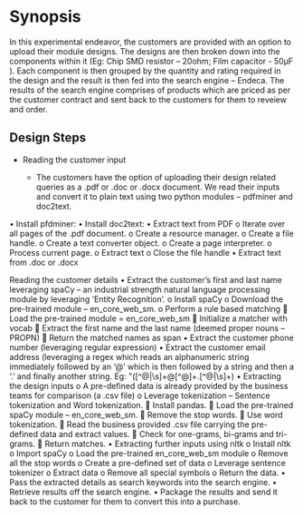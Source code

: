 <!DOCTYPE html>
<html>
<body>

<h1>Synopsis</h1>

<p>In this experimental endeavor, the customers are provided with an option to upload their module designs. The designs are then broken down into the components within it (Eg: Chip SMD resistor – 20ohm; Film capacitor - 50µF ). Each component is then grouped by the quantity and rating required in the design and the result is then fed into the search engine – Endeca. The results of the search engine comprises of products which are priced as per the customer contract and sent back to the customers for them to reveiew and order.
</p>

<h2>Design Steps</h2>
<ul>
  <li>Reading the customer input</li>
  <ul>
    <li>
      The customers have the option of uploading their design related queries as a .pdf or .doc or .docx document. We read their inputs and convert it to plain text using two python modules – pdfminer and doc2text.
    </li>
  </ul>
</ul>  


</body>
</html>



•	Install pfdminer:
•	Install doc2text:
•	Extract text from PDF
o	Iterate over all pages of the .pdf document.
o	Create a resource manager.
o	Create a file handle.
o	Create a text converter object.
o	Create a page interpreter.
o	Process current page.
o	Extract text
o	Close the file handle
•	Extract text from .doc or .docx

Reading the customer details
•	Extract the customer’s first and last name leveraging spaCy – an industrial strength natural language processing module by leveraging ‘Entity Recognition’.
o	Install spaCy
o	Download the pre-trained module – en_core_web_sm.
o	Perform a rule based matching
	Load the pre-trained module = en_core_web_sm
	Initialize a matcher with vocab
	Extract the first name and the last name (deemed proper nouns – PROPN)
	Return the matched names as span
•	Extract the customer phone number (leveraging regular expression)
•	Extract the customer email address (leveraging a regex which reads an alphanumeric string immediately followed by an ‘@’ which is then followed by a string and then a ‘.’ and finally another string. Eg: "([^@|\s]+@[^@]+\.[^@|\s]+)
•	Extracting the design inputs
o	A pre-defined data is already provided by the business teams for comparison (a .csv file)
o	Leverage tokenization – Sentence tokenization and Word tokenization.
	Install pandas.
	Load the pre-trained spaCy module – en_core_web_sm.
	Remove the stop words.
	Use word tokenization.
	Read the business provided .csv file carrying the pre-defined data and extract values.
	Check for one-grams, bi-grams and tri-grams.
	Return matches.
•	Extracting further inputs using nltk
o	Install nltk
o	Import spaCy
o	Load the pre-trained en_core_web_sm module
o	Remove all the stop words
o	Create a pre-defined set of data
o	Leverage sentence tokenizer
o	Extract data
o	Remove all special symbols
o	Return the data.
•	Pass the extracted details as search keywords into the search engine.
•	Retrieve results off the search engine.
•	Package the results and send it back to the customer for them to convert this into a purchase.
